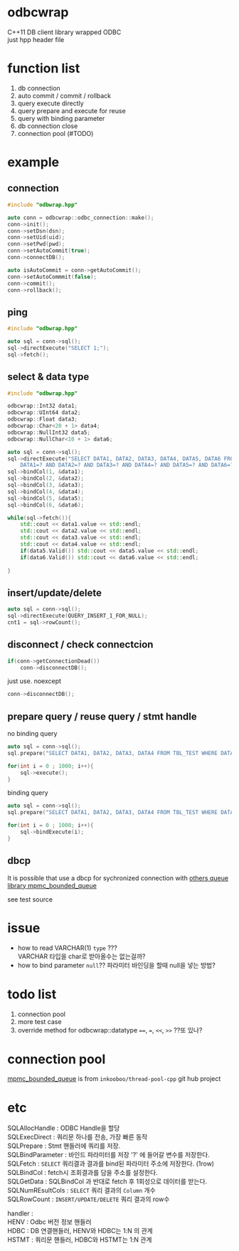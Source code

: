 # odbcwrap

C++11 DB client library wrapped ODBC    
just hpp header file

# function list
1. db connection
2. auto commit / commit / rollback
3. query execute directly
4. query prepare and execute for reuse
5. query with binding parameter
6. db connection close
7. connection pool (#TODO)

# example

## connection
``` cpp
#include "odbwrap.hpp"

auto conn = odbcwrap::odbc_connection::make();
conn->init();
conn->setDsn(dsn);
conn->setUid(uid);
conn->setPwd(pwd);
conn->setAutoCommit(true);
conn->connectDB();

auto isAutoCommit = conn->getAutoCommit();
conn->setAutoCommmit(false);
conn->commit();
conn->rollback();

```

## ping
``` cpp
#include "odbwrap.hpp"

auto sql = conn->sql();
sql->directExecute("SELECT 1;");
sql->fetch();
```

## select & data type
``` cpp
#include "odbwrap.hpp"

odbcwrap::Int32 data1;
odbcwrap::UInt64 data2;
odbcwrap::Float data3;
odbcwrap::Char<20 + 1> data4;
odbcwrap::NullInt32 data5;
odbcwrap::NullChar<10 + 1> data6;

auto sql = conn->sql();
sql->directExecute("SELECT DATA1, DATA2, DATA3, DATA4, DATA5, DATA6 FROM TBL_TEST WHERE  \
    DATA1=? AND DATA2=? AND DATA3=? AND DATA4=? AND DATA5=? AND DATA6=?");
sql->bindCol(1, &data1);
sql->bindCol(2, &data2);
sql->bindCol(3, &data3);
sql->bindCol(4, &data4);
sql->bindCol(5, &data5);
sql->bindCol(6, &data6);

while(sql->fetch()){
    std::cout << data1.value << std::endl;
    std::cout << data2.value << std::endl;
    std::cout << data3.value << std::endl;
    std::cout << data4.value << std::endl;
    if(data5.Valid()) std::cout << data5.value << std::endl;
    if(data6.Valid()) std::cout << data6.value << std::endl;
    
}

```

## insert/update/delete 
``` cpp
auto sql = conn->sql();
sql->directExecute(QUERY_INSERT_1_FOR_NULL);
cnt1 = sql->rowCount();
```

## disconnect / check connectcion
``` cpp
if(conn->getConnectionDead())
    conn->disconnectDB();
```
just use. noexcept
``` cpp
conn->disconnectDB();
```

## prepare query / reuse query / stmt handle
no binding query
``` cpp
auto sql = conn->sql();
sql.prepare("SELECT DATA1, DATA2, DATA3, DATA4 FROM TBL_TEST WHERE DATA1=1");

for(int i = 0 ; 1000; i++){
    sql->execute();
}
```
binding query
``` cpp
auto sql = conn->sql();
sql.prepare("SELECT DATA1, DATA2, DATA3, DATA4 FROM TBL_TEST WHERE DATA1=?");

for(int i = 0 ; 1000; i++){
    sql->bindExecute(i);
}
```

## dbcp
It is possible that use a dbcp for sychronized connection with [others queue library mpmc_bounded_queue](https://github.com/inkooboo/thread-pool-cpp/blob/af95dd88daa094f67bbd178b639c7282373a3b09/include/thread_pool/mpmc_bounded_queue.hpp)

see test source

# issue 
-   how to read VARCHAR(1) `type` ???    
VARCHAR 타입을 char로 받아올수는 없는걸까?
- how to bind parameter `null`??
파라미터 바인딩을 할때 null을 넣는 방법?

# todo list
1. connection pool
2. more test case
3. override method for odbcwrap::datatype `==`, `=`, `<<`, `>>` ??또 있나?


# connection pool

[mpmc_bounded_queue](https://github.com/inkooboo/thread-pool-cpp/blob/af95dd88daa094f67bbd178b639c7282373a3b09/include/thread_pool/mpmc_bounded_queue.hpp) is from `inkooboo/thread-pool-cpp` git hub project

# etc
SQLAllocHandle : ODBC Handle을 할당   
SQLExecDirect : 쿼리문 하나를 전송, 가장 빠른 동작   
SQLPrepare : Stmt 핸들러에 쿼리를 저장.   
SQLBindParameter : 바인드 파라미터를 저장 '?' 에 들어갈 변수를 저장한다.   
SQLFetch : `SELECT` 쿼리결과 결과를 bind된 파라미터 주소에 저장한다. (1row)   
SQLBindCol : fetch시 조회결과를 담을 주소를 설정한다.   
SQLGetData : SQLBindCol 과 반대로 fetch 후 1회성으로 데이터를 받는다.   
SQLNumREsultCols : `SELECT` 쿼리 결과의 `Column` 개수   
SQLRowCount : `INSERT/UPDATE/DELETE` 쿼리 결과의 row수   

handler :    
HENV : Odbc 버전 정보 핸들러   
HDBC : DB 연결핸들러, HENV와 HDBC는 1:N 의 관계   
HSTMT : 쿼리문 핸들러, HDBC와 HSTMT는 1:N 관계   
